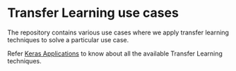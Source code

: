 # Transfer Learning use cases

The repository contains various use cases where we apply transfer learning techniques to solve a particular use case.

Refer [Keras Applications](https://keras.io/api/applications/) to know about all the available Transfer Learning techniques.
